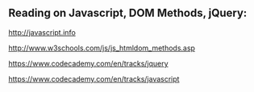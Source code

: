 Reading on Javascript, DOM Methods, jQuery:
----------------------
http://javascript.info

http://www.w3schools.com/js/js_htmldom_methods.asp

https://www.codecademy.com/en/tracks/jquery

https://www.codecademy.com/en/tracks/javascript
